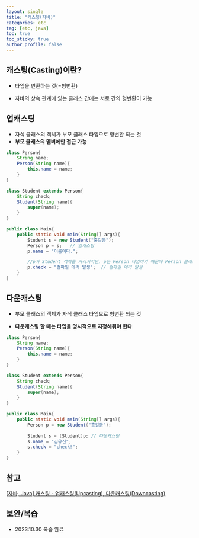 ```yaml
---
layout: single
title: "캐스팅(자바)"
categories: etc
tag: [etc, java]
toc: true
toc_sticky: true
author_profile: false
---
```

## 캐스팅(Casting)이란?

* 타입을 변환하는 것(=형변환)

* 자바의 상속 관계에 있는 클래스 간에는 서로 간의 형변환이 가능



## 업캐스팅

* 자식 클래스의 객체가 부모 클래스 타입으로 형변환 되는 것
* **부모 클래스의 멤버에만 접근 가능**

```java
class Person{
	String name;
	Person(String name){
		this.name = name;
	}
}

class Student extends Person{
	String check;
	Student(String name){
		super(name);
	}
}

public class Main{
	public static void main(String[] args){
		Student s = new Student("홍길동");
		Person p = s;	// 업캐스팅
		p.name = "이름이다.";

        //p가 Student 객체를 가리키지만, p는 Person 타입이기 때문에 Person 클래스의 멤버에만 접근이 가능
		p.check = "컴파일 에러 발생";	// 컴파일 에러 발생
	}
}
```



## 다운캐스팅

* 부모 클래스의 객체가 자식 클래스 타입으로 형변환 되는 것

* **다운캐스팅 할 때는 타입을 명시적으로 지정해줘야 한다**

```java
class Person{
	String name;
	Person(String name){
		this.name = name;
	}
}

class Student extends Person{
	String check;
	Student(String name){
		super(name);
	}
}

public class Main{
	public static void main(String[] args){
		Person p = new Student("홍길동");
        
		Student s = (Student)p;	// 다운캐스팅
		s.name = "김유신";
		s.check = "check!";
	}
}
```



## 참고

<a href="https://computer-science-student.tistory.com/335" target="_blank">[자바, Java] 캐스팅 - 업캐스팅(Upcasting), 다운캐스팅(Downcasting)</a>



## 보완/복습

* 2023.10.30 복습 완료
